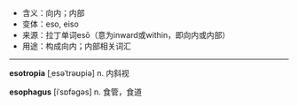 - <span class="definition">含义：向内；内部</span>
- <span class="definition">变体：eso, eiso</span>
- <span class="definition">来源：拉丁单词esō（意为inward或within，即向内或内部）</span>
- <span class="definition">用途：构成向内；内部相关词汇</span>

---

<span class="vocabulary">**esotropia**</span> [ˌesəˈtrəʊpiə] n. 内斜视

<span class="vocabulary">**esophagus**</span> [iˈsɒfəɡəs] n. 食管，食道
